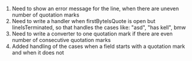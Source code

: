 1. Need to show an error message for the line, when there are uneven number of quotation marks
2. Need to write a handler when firstByteIsQuote is open but lineIsTerminated, so that handles the cases like:
"asd", "has
kell", bmw
3. Need to write a converter to one quotation mark if there are even number of consecutive quotation marks
4. Added handling of the cases when a field starts with a quotation mark and when it does not